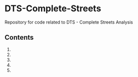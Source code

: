 # DTS-Complete-Streets
Repository for code related to DTS - Complete Streets Analysis

## Contents
1)
2)
3)
4)
5)
